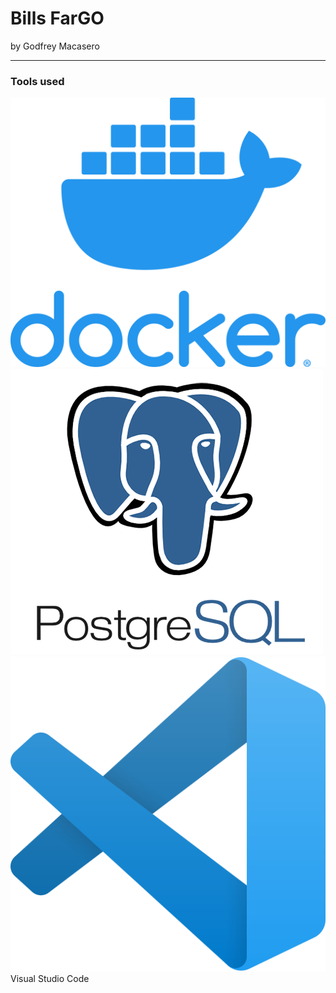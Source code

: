 # Bills FarGO

by Godfrey Macasero

---

### Tools used

![Image](assets/docker.png)
![Image](assets/postgresql.png)
![Image](assets/vscode.png) Visual Studio Code
